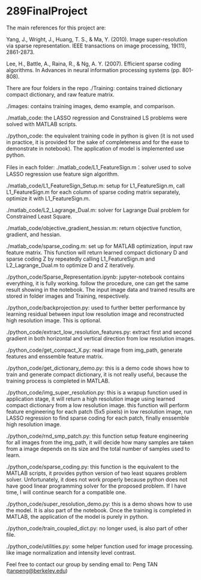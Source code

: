 # 289FinalProject
The main references for this project are:

Yang, J., Wright, J., Huang, T. S., & Ma, Y. (2010). Image super-resolution via sparse representation. IEEE transactions on image processing, 19(11), 2861-2873.

Lee, H., Battle, A., Raina, R., & Ng, A. Y. (2007). Efficient sparse coding algorithms. In Advances in neural information processing systems (pp. 801-808).

There are four folders in the repo
./Training: contains trained dictionary compact dictionary, and raw feature matrix.

./images: contains training images, demo example, and comparison.

./matlab_code: the LASSO regression and Constrained LS problems were solved with MATLAB scripts.

./python_code: the equivalent training code in python is given (it is not used in practice,
    it is provided for the sake of completeness and for the ease to demonstrate in notebook).
    The application of model is implemented use python.


Files in each folder:
./matlab_code/L1_FeatureSign.m：solver used to solve LASSO regression use feature sign algorithm.

./matlab_code/L1_FeatureSign_Setup.m: setup for L1_FeatureSign.m, call L1_FeatureSign.m for each
    column of sparse coding matrix separately, optimize it with L1_FeatureSign.m.

./matlab_code/L2_Lagrange_Dual.m: solver for Lagrange Dual problem for Constrained Least Square.

./matlab_code/objective_gradient_hessian.m: return objective function, gradient, and hessian.

./matlab_code/sparse_coding.m: set up for MATLAB optimization, input raw feature matrix.
    This function will return learned compact dictionary D and sparse coding Z by repeatedly calling
    L1_FeatureSign.m and L2_Lagrange_Dual.m to optimize D and Z iteratively.

./python_code/Sparse_Representation.ipynb: jupyter-notebook contains everything, it is fully working.
    follow the procedure, one can get the same result showing in the notebook. The input image data
    and trained results are stored in folder images and Training, respectively.

./python_code/backprojection.py: used to further better performance by learning residual between input
    low resolution image and reconstructed high resolution image. This is optional.

./python_code/extract_low_resolution_features.py: extract first and second gradient in both horizontal
    and vertical direction from low resolution images.

./python_code/get_compact_X.py: read image from img_path, generate features and enssemble feature matrix.

./python_code/get_dictionary_demo.py: this is a demo code shows how to train and generate compact dictionary,
    it is not really useful, because the training process is completed in MATLAB.

./python_code/img_super_resolution.py: this is a wrapup function used in application stage, it will
    return a high resolution image using learned compact dictionary from a low resolution image.
    this function will perform feature engineering for each patch (5x5 pixels) in low resolution image,
    run LASSO regression to find sparse coding for each patch, finally enssemble high resolution image.

./python_code/rnd_smp_patch.py: this function setup feature engineering for all images from the img_path,
    it will decide how many samples are taken from a image depends on its size and the total number of
    samples used to learn.

./python_code/sparse_coding.py: this function is the equivalent to the MATLAB scripts, it provides
    python version of two least squares problem solver. Unfortunately, it does not work properly because
    python does not have good linear programming solver for the proposed problem. If I have time, I will
    continue search for a compatible one.

./python_code/super_resolution_demo.py: this is a demo shows how to use the model. It is also part of the
    notebook. Once the training is completed in MATLAB, the application of the model is purely in python.

./python_code/train_coupled_dict.py: no longer used, is also part of other file.

./python_code/utilities.py: some helper function used for image processing. like image normalization
    and intensity level contrast.

Feel free to contact our group by sending email to: Peng TAN (tanpeng@berkeley.edu)
